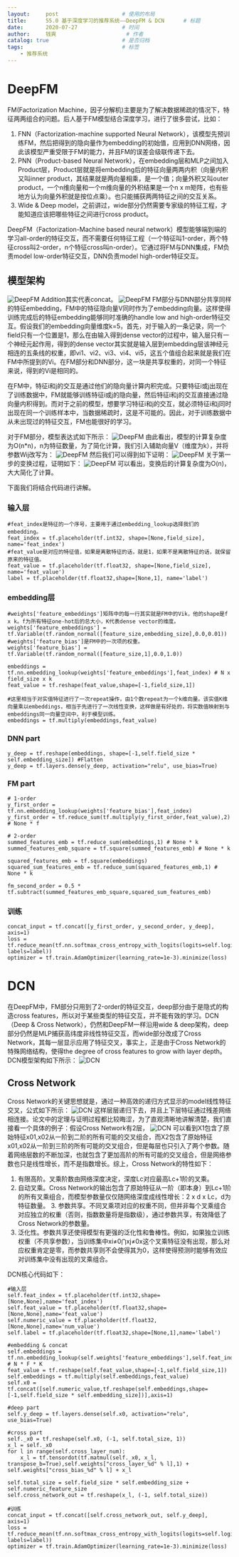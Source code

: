 ```yaml
---
layout:     post   				    # 使用的布局
title:      55.0 基于深度学习的推荐系统——DeepFM & DCN		# 标题 
date:       2020-07-27  			# 时间
author:     钱爽 						# 作者
catalog: true 						# 是否归档
tags:								# 标签
    - 推荐系统
---
```


# DeepFM

FM(Factorization Machine，因子分解机)主要是为了解决数据稀疏的情况下，特征两两组合的问题。后人基于FM模型结合深度学习，进行了很多尝试，比如：
1. FNN（Factorization-machine supported Neural
Network），该模型先预训练FM，然后把得到的隐向量作为embedding的初始值，应用到DNN网络，因此该模型严重受限于FM的能力，并且FM的误差会级联传递下去。
2. PNN（Product-based Neural Network），在embedding层和MLP之间加入Product层，Product层就是将embedding后的特征向量两两内积（向量内积又叫inner product，其结果就是两向量相乘，是一个值；向量外积又叫outer product，一个n维向量和一个m维向量的外积结果是一个n x m矩阵，也有些地方认为向量外积就是按位点乘）。也只能捕获两两特征之间的交互关系。
3. Wide & Deep model，之前讲过，wide部分仍然需要专家级的特征工程，才能知道应该把哪些特征之间进行cross product。

DeepFM（Factorization-Machine based neural network）模型能够端到端的学习all-order的特征交互，而不需要任何特征工程（一个特征叫1-order，两个特征cross叫2-order，n个特征cross叫n-order）。它通过将FM与DNN集成，FM负责model low-order特征交互，DNN负责model high-order特征交互。

## 模型架构

![DeepFM](/img/deepfm-01.png)
Addition其实代表concat。
![DeepFM](/img/deepfm-02.png)
FM部分与DNN部分共享同样的特征embedding，FM中的特征隐向量V同时作为了embedding向量。这样使得训练完成后的特征embedding能够同时准确的handle low and high-order特征交互。假设我们的embedding向量维度k=5，首先，对于输入的一条记录，同一个field只有一个位置是1，那么在由输入得到dense vector的过程中，输入层只有一个神经元起作用，得到的dense vector其实就是输入层到embedding层该神经元相连的五条线的权重，即vi1、vi2、vi3、vi4、vi5，这五个值组合起来就是我们在FM中所提到的Vi。在FM部分和DNN部分，这一块是共享权重的，对同一个特征来说，得到的Vi是相同的。

在FM中，特征i和j的交互是通过他们的隐向量计算内积完成。只要特征i或j出现在了训练数据中，FM就能够训练特征i或j的隐向量，然后特征i和j的交互直接通过隐向量内积得到。而对于之前的模型，想要学习特征i和j的交互，就必须特征i和j同时出现在同一个训练样本中，当数据稀疏时，这是不可能的。因此，对于训练数据中从未出现过的特征交互，FM也能很好的学习。

对于FM部分，模型表达式如下所示：
![DeepFM](/img/deepfm-03.png)
由此看出，模型的计算复杂度为O(n*n)，n为特征数量，为了简化计算，我们引入辅助向量V（维度为k），并将参数Wij改写为：
![DeepFM](/img/deepfm-04.png)
然后我们可以得到如下证明：
![DeepFM](/img/deepfm-05.png)
关于第一步的变换过程，证明如下：
![DeepFM](/img/deepfm-06.webp)
可以看出，变换后的计算复杂度为O(n)，大大简化了计算。

下面我们将结合代码进行讲解。

### 输入层
```
#feat_index是特征的一个序号，主要用于通过embedding_lookup选择我们的embedding。
feat_index = tf.placeholder(tf.int32, shape=[None,field_size], name='feat_index')
#feat_value是对应的特征值，如果是离散特征的话，就是1，如果不是离散特征的话，就保留原来的特征值。
feat_value = tf.placeholder(tf.float32, shape=[None,field_size], name='feat_value')
label = tf.placeholder(tf.float32,shape=[None,1], name='label')
```

### embedding层
```
#weights['feature_embeddings']矩阵中的每一行其实就是FM中的Vik，他的shape是f x k。f为所有特征one-hot后的总大小，K代表dense vector的维度。
weights['feature_embeddings'] = tf.Variable(tf.random_normal([feature_size,embedding_size],0.0,0.01))
#weights['feature_bias']是FM中的一次项的权重。
weights['feature_bias'] = tf.Variable(tf.random_normal([feature_size,1],0.0,1.0))

embeddings = tf.nn.embedding_lookup(weights['feature_embeddings'],feat_index) # N x field_size x k
feat_value = tf.reshape(feat_value,shape=[-1,field_size,1])

#这里相当于对实值特征进行了一次repeat操作，由1个数repeat为一个k维向量。该实值K维向量乘以embeddings，相当于先进行了一次线性变换，这样做是有好处的，将实数值映射到与embeddings同一向量空间中，利于模型训练。
embeddings = tf.multiply(embeddings,feat_value)
```

### DNN part
```
y_deep = tf.reshape(embeddings, shape=[-1,self.field_size * self.embedding_size]) #Flatten
y_deep = tf.layers.dense(y_deep, activation="relu", use_bias=True)
```

### FM part
```
# 1-order
y_first_order = tf.nn.embedding_lookup(weights['feature_bias'],feat_index)
y_first_order = tf.reduce_sum(tf.multiply(y_first_order,feat_value),2) # None * f

# 2-order
summed_features_emb = tf.reduce_sum(embeddings,1) # None * k
summed_features_emb_square = tf.square(summed_features_emb) # None * k

squared_features_emb = tf.square(embeddings)
squared_sum_features_emb = tf.reduce_sum(squared_features_emb,1) # None * k

fm_second_order = 0.5 * tf.subtract(summed_features_emb_square,squared_sum_features_emb)
```

### 训练
```
concat_input = tf.concat([y_first_order, y_second_order, y_deep], axis=1)
loss = tf.reduce_mean(tf.nn.softmax_cross_entropy_with_logits(logits=self.logits, labels=label))
optimizer = tf.train.AdamOptimizer(learning_rate=1e-3).minimize(loss)
```

# DCN

在DeepFM中，FM部分只用到了2-order的特征交互，deep部分由于是隐式的构造cross features，所以对于某些类型的特征交互，并不能有效的学习。DCN（Deep & Cross Network），仍然和DeepFM一样沿用wide & deep架构，deep部分仍然是MLP捕获高纬度非线性特征交互，而wide部分改成了Cross Network，其每一层显示应用了特征交叉，事实上，正是由于Cross Network的特殊网络结构，使得the degree of cross features to grow with layer depth。DCN模型架构如下所示：
![DCN](/img/DCN-01.png)

## Cross Network

Cross Network的关键思想就是，通过一种高效的递归方式显示的model线性特征交叉，公式如下所示：
![DCN](/img/DCN-02.png)
这样层层递归下去，并且上下层特征通过残差网络相连接。论文中的定理与证明过程都比较晦涩，为了直观清晰地讲解清楚，我们直接看一个具体的例子：假设Cross Network有2层，
![DCN](/img/DCN-03.png)
可以看到X1包含了原始特征x01,x02从一阶到二阶的所有可能的交叉组合，而X2包含了原始特征x01,x02从一阶到三阶的所有可能的交叉组合，但是每层也只引入了两个参数。随着网络层数的不断加深，也就包含了更加高阶的所有可能的交叉组合，但是网络参数也只是线性增长，而不是指数增长。综上，Cross Network的特性如下：
1. 有限高阶。叉乘阶数由网络深度决定，深度Lc对应最高Lc+1阶的叉乘。
2. 自动叉乘。Cross Network的输出包含了原始特征从一阶（即本身）到Lc+1阶的所有叉乘组合，而模型参数量仅仅随网络深度成线性增长：2 x d x Lc，d为特征数量。
​3. 参数共享。不同叉乘项对应的权重不同，但并非每个叉乘组合对应独立的权重（否则，指数数量将是指数级），通过参数共享，有效降低了Cross Network的参数量。
4. 泛化性。参数共享还使得模型有更强的泛化性和鲁棒性。例如，如果独立训练权重（不共享参数），当训练集中xi≠0⋂xj≠0x这个叉乘特征没有出现，那么对应权重肯定是零，而参数共享则不会使得其为0，这样使得预测时能够有效应对训练集中没有出现的叉乘组合。

DCN核心代码如下：
```
#输入层
self.feat_index = tf.placeholder(tf.int32,shape=[None,None],name='feat_index')
self.feat_value = tf.placeholder(tf.float32,shape=[None,None],name='feat_value')
self.numeric_value = tf.placeholder(tf.float32,[None,None],name='num_value')
self.label = tf.placeholder(tf.float32,shape=[None,1],name='label')

#embedding & concat
self.embeddings = tf.nn.embedding_lookup(self.weights['feature_embeddings'],self.feat_index) # N * F * K
feat_value = tf.reshape(self.feat_value,shape=[-1,self.field_size,1])
self.embeddings = tf.multiply(self.embeddings,feat_value)
self.x0 = tf.concat([self.numeric_value,tf.reshape(self.embeddings,shape=[-1,self.field_size * self.embedding_size])],axis=1)

#deep part
self.y_deep = tf.layers.dense(self.x0, activation="relu", use_bias=True)

#cross part
self._x0 = tf.reshape(self.x0, (-1, self.total_size, 1))
x_l = self._x0
for l in range(self.cross_layer_num):
    x_l = tf.tensordot(tf.matmul(self._x0, x_l, transpose_b=True),self.weights["cross_layer_%d" % l],1) + self.weights["cross_bias_%d" % l] + x_l

self.total_size = self.field_size * self.embedding_size + self.numeric_feature_size
self.cross_network_out = tf.reshape(x_l, (-1, self.total_size))

#训练
concat_input = tf.concat([self.cross_network_out, self.y_deep], axis=1)
loss = tf.reduce_mean(tf.nn.softmax_cross_entropy_with_logits(logits=self.logits, labels=label))
optimizer = tf.train.AdamOptimizer(learning_rate=1e-3).minimize(loss)
```